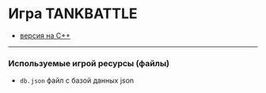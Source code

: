 # Игра TANKBATTLE
* [версия на C++](https://github.com/GBH007/TB/tree/C++)
***

### Используемые игрой ресурсы (файлы)
* `db.json` файл с базой данных json
